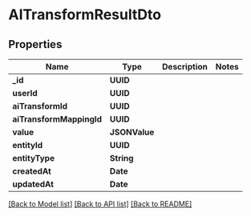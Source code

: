 # AITransformResultDto

## Properties
Name | Type | Description | Notes
------------ | ------------- | ------------- | -------------
**_id** | **UUID** |  | 
**userId** | **UUID** |  | 
**aiTransformId** | **UUID** |  | 
**aiTransformMappingId** | **UUID** |  | 
**value** | **JSONValue** |  | 
**entityId** | **UUID** |  | 
**entityType** | **String** |  | 
**createdAt** | **Date** |  | 
**updatedAt** | **Date** |  | 

[[Back to Model list]](../README#documentation-for-models) [[Back to API list]](../README#documentation-for-api-endpoints) [[Back to README]](../README)


